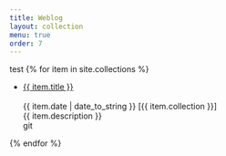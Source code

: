 ```yaml
---
title: Weblog
layout: collection
menu: true
order: 7
---
```

<!-- unintended behaviors ? --> 
<p>test
 {% for item in site.collections %}
        <ul>
          <!-- do a proper li class later-->
          <li> 
          <span><a href="{{ item.url | relative_url }}" class="h2 flip-title">  
           {{ item.title }}</span></a><br /><br /> 
          <time class="heading faded fine minicap">
          {{ item.date | date_to_string }}</time>  
          <span class="heading faded fine minicap">[{{ item.collection }}]<br /></span>
          <span class="faded fine">{{ item.description }}</span>
          </li>git 
        </ul>
    {% endfor %}
</p>
